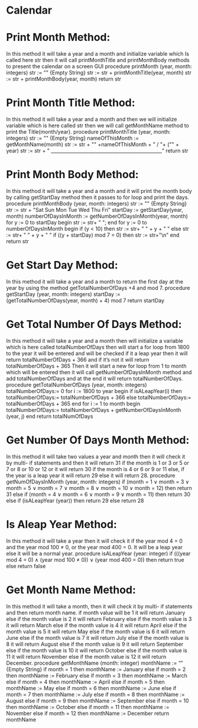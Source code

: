 # Calendar


#  Print Month Method:
In this method it will take a year and a month and initialize variable which Is called
here str then it will call printMonthTitle and printMonthBody methods to present
the calendar on a screen GUI
    procedure printMonth (year, month: integers)
    str := "" {Empty String}
    str := str + printMonthTitle(year, month)
    str := str + printMonthBody(year, month)
    return str

#  Print Month Title Method:
In this method it will take a year and a month and then we will initialize variable
which is here called str then we will call getMonthName method to print the Title(month/year).
    procedure printMonthTitle (year, month: integers)
    str := "" {Empty String}
    nameOfThisMonth := getMonthName(month)
    str := str + "" +nameOfThisMonth + " / "+ ("" + year)
    str := str + " _______________________________________________"
    return str

#  Print Month Body Method:
In this method it will take a year and a month and it will print the month body by
calling getStartDay method then it passes to for loop and print the days.
    procedure printMonthBody (year, month: integers)
    str := "" {Empty String}
    str := str + "Sat Sun Mon Tue Wed Thu Fri"
    startDay := getStartDay(year, month)
    numberOfDaysInMonth := getNumberOfDaysInMonth(year, month)
    for y := 0 to startDay
    begin
    str := str+ " ";
    end
    for y := 0 to numberOfDaysInMonth
    begin
    if (y < 10) then str := str+ " " + y + " "
    else str := str+ " " + y + " "
    if ((y + startDay) mod 7 = 0) then str := str+"\n"
    end
    return str

#  Get Start Day Method:
In this method it will take a year and a month to return the first day at the year by
using the method getTotalNumberOfDays +4 and mod 7.
    procedure getStartDay (year, month: integers)
    startDay := (getTotalNumberOfDays(year, month) + 4) mod 7
    return startDay

#  Get Total Number Of Days Method:
In this method it will take a year and a month then will initialize a variable which
is here called totalNumberOfDays then will start a for loop from 1800 to the year
it will be entered and will be checked if it a leap year then it will return
totalNumberOfDays + 366 and if it’s not it will return totalNumberOfDays + 365
Then it will start a new for loop from 1 to month which will be entered then it will
call getNumberOfDaysInMonth method and add totalNumberOfDays and at the
end it will return totalNumberOfDays.
    procedure getTotalNumberOfDays (year, month: integers)
    totalNumberOfDays:= 0
    for i := 1800 to year
    begin
    if isALeapYear(i) then totalNumberOfDays:= totalNumberOfDays + 366
    else totalNumberOfDays:= totalNumberOfDays + 365
    end
    for i := 1 to month
    begin
    totalNumberOfDays:= totalNumberOfDays + getNumberOfDaysInMonth (year, j)
    end
    return totalNumOfDays

#  Get Number Of Days Month Method:
In this method it will take two values a year and month then it will check it by
multi- if statements and then it will return 31 if the month is 1 or 3 or 5 or 7 or 8
or 10 or 12 or it will return 30 if the month is 4 or 6 or 9 or 11 else, if the year is a
leap year it will return 29 else it will return 28.
    procedure getNumOfDaysInMonth (year, month: integers)
    if (month = 1 ∨ month = 3 ∨ month = 5 ∨ month = 7 ∨ month = 8 ∨ month = 10 ∨ month
    = 12) then
    return 31
    else if (month = 4 ∨ month = 6 ∨ month = 9 ∨ month = 11) then
    return 30
    else
    if (isALeapYear (year)) then
    return 29
    else
    return 28

#  Is Aleap Year Method:
In this method it will take a year then it will check it if the year mod 4 = 0 and the
year mod 100 ≠ 0, or the year mod 400 = 0. It will be a leap year else it will be a
normal year.
    procedure isALeapYear (year: integer)
    if (((year mod 4 = 0) ∧ (year mod 100 ≠ 0)) ∨ (year mod 400 = 0)) then
    return true
    else
    return false

#  Get Month Name Method:
In this method it will take a month, then it will check it by multi- if statements and
then return month name. if month value will be 1 it will return January else if the
month value is 2 it will return February else if the month value is 3 it will return
March else if the month value is 4 it will return April else if the month value is 5
it will return May else if the month value is 6 it will return June else if the month
value is 7 it will return July else if the month value is 8 it will return August else if
the month value is 9 it will return September else if the month value is 10 it will
return October else if the month value is 11 it will return November else if the
month value is 12 it will return December.
    procedure getMonthName (month: integer)
    monthName := “” {Empty String}
    if month = 1 then monthName := January
    else if month = 2 then monthName := February
    else if month = 3 then monthName := March
    else if month = 4 then monthName := April
    else if month = 5 then monthName := May
    else if month = 6 then monthName := June
    else if month = 7 then monthName := July
    else if month = 8 then monthName := August
    else if month = 9 then monthName := September
    else if month = 10 then monthName := October
    else if month = 11 then monthName := November
    else if month = 12 then monthName := December
    return monthName
